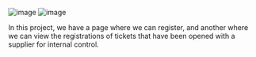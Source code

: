 ![image](https://github.com/alberto-d1as/tickets/assets/82539821/88ab2246-b80f-460c-94e3-ce2d7cf1761f)
![image](https://github.com/alberto-d1as/tickets/assets/82539821/5c30d085-c04c-47db-8ff2-a0d2c00f39c4)


In this project, we have a page where we can register, and another where we can view the registrations of tickets that have been opened with a supplier for internal control.

